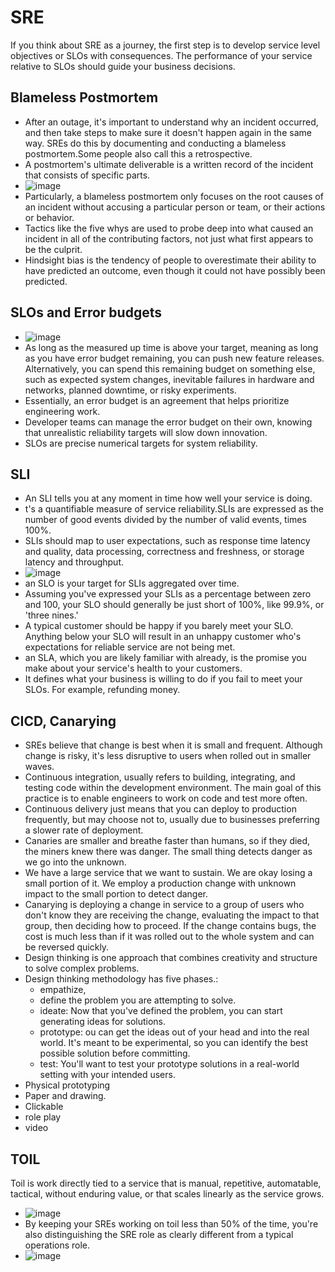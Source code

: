 # SRE

If you think about SRE as a journey, the first step is to develop service level objectives or SLOs with consequences. The performance of your service relative to SLOs should guide your business decisions.

## Blameless Postmortem

- After an outage, it's important to understand why an incident occurred, and then take steps to make sure it doesn't happen again in the same way. SREs do this by documenting and conducting a blameless postmortem.Some people also call this a retrospective.
- A postmortem's ultimate deliverable is a written record of the incident that consists of specific parts.
- ![image](https://github.com/user-attachments/assets/c1795b41-fe8e-494f-b02d-9c5a1ce81736)
- Particularly, a blameless postmortem only focuses on the root causes of an incident without accusing a particular person or team, or their actions or behavior.
- Tactics like the five whys are used to probe deep into what caused an incident in all of the contributing factors, not just what first appears to be the culprit.
- Hindsight bias is the tendency of people to overestimate their ability to have predicted an outcome, even though it could not have possibly been predicted.

## SLOs and Error budgets

- ![image](https://github.com/user-attachments/assets/56c3e2f5-277b-4e2f-af67-195a952322d9)
- As long as the measured up time is above your target, meaning as long as you have error budget remaining, you can push new feature releases. Alternatively, you can spend this remaining budget on something else, such as expected system changes, inevitable failures in hardware and networks, planned downtime, or risky experiments.
- Essentially, an error budget is an agreement that helps prioritize engineering work.
- Developer teams can manage the error budget on their own, knowing that unrealistic reliability targets will slow down innovation.
- SLOs are precise numerical targets for system reliability.

## SLI

- An SLI tells you at any moment in time how well your service is doing.
- t's a quantifiable measure of service reliability.SLIs are expressed as the number of good events divided by the number of valid events, times 100%.
- SLIs should map to user expectations, such as response time latency and quality, data processing, correctness and freshness, or storage latency and throughput.
- ![image](https://github.com/user-attachments/assets/b74848ad-d62f-4bcd-a84a-df730268ed69)
- an SLO is your target for SLIs aggregated over time.
- Assuming you've expressed your SLIs as a percentage between zero and 100, your SLO should generally be just short of 100%, like 99.9%, or 'three nines.'
- A typical customer should be happy if you barely meet your SLO. Anything below your SLO will result in an unhappy customer who's expectations for reliable service are not being met.
- an SLA, which you are likely familiar with already, is the promise you make about your service's health to your customers.
- It defines what your business is willing to do if you fail to meet your SLOs. For example, refunding money.

## CICD, Canarying

- SREs believe that change is best when it is small and frequent. Although change is risky, it's less disruptive to users when rolled out in smaller waves.
- Continuous integration, usually refers to building, integrating, and testing code within the development environment. The main goal of this practice is to enable engineers to work on code and test more often.
- Continuous delivery just means that you can deploy to production frequently, but may choose not to, usually due to businesses preferring a slower rate of deployment.
- Canaries are smaller and breathe faster than humans, so if they died, the miners knew there was danger. The small thing detects danger as we go into the unknown.
- We have a large service that we want to sustain. We are okay losing a small portion of it. We employ a production change with unknown impact to the small portion to detect danger.
- Canarying is deploying a change in service to a group of users who don't know they are receiving the change, evaluating the impact to that group, then deciding how to proceed. If the change contains bugs, the cost is much less than if it was rolled out to the whole system and can be reversed quickly.
- Design thinking is one approach that combines creativity and structure to solve complex problems.
- Design thinking methodology has five phases.:
  - empathize,
  - define the problem you are attempting to solve.
  - ideate: Now that you've defined the problem, you can start generating ideas for solutions.
  - prototype: ou can get the ideas out of your head and into the real world. It's meant to be experimental, so you can identify the best possible solution before committing.
  - test: You'll want to test your prototype solutions in a real-world setting with your intended users.
- Physical prototyping
- Paper and drawing.
- Clickable
- role play
- video

## TOIL

Toil is work directly tied to a service that is manual, repetitive, automatable, tactical, without enduring value, or that scales linearly as the service grows.

- ![image](https://github.com/user-attachments/assets/4777ddde-2183-4b68-90eb-af5affd1497b)
- By keeping your SREs working on toil less than 50% of the time, you're also distinguishing the SRE role as clearly different from a typical operations role.
- ![image](https://github.com/user-attachments/assets/c352ecf0-ca40-421d-a43c-fa5d31e7e91c)


